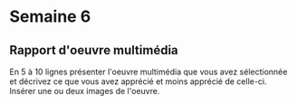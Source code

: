 # Semaine 6
## Rapport d'oeuvre multimédia
En 5 à 10 lignes présenter l'oeuvre multimédia que vous avez sélectionnée et décrivez ce que vous avez apprécié et moins apprécié de celle-ci. Insérer une ou deux images de l'oeuvre. 
